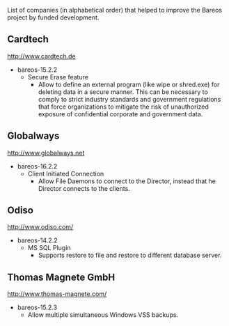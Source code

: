 List of companies (in alphabetical order) that helped to improve the Bareos project by funded development.

Cardtech
--------
http://www.cardtech.de

  * bareos-15.2.2
    * Secure Erase feature
      * Allow to define an external program (like wipe or shred.exe) for deleting data in a secure manner. This can be necessary to comply to strict industry standards and government regulations that force organizations to mitigate the risk of unauthorized exposure of confidential corporate and government data.

Globalways
----------
http://www.globalways.net

  * bareos-16.2.2
    * Client Initiated Connection
      * Allow File Daemons to connect to the Director, instead that he Director connects to the clients.

Odiso
-----
http://www.odiso.com/

  * bareos-14.2.2
    * MS SQL Plugin
      * Supports restore to file and restore to different database server.

Thomas Magnete GmbH
-------------------
http://www.thomas-magnete.com/

  * bareos-15.2.3
    * Allow multiple simultaneous Windows VSS backups.

